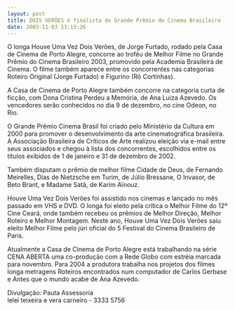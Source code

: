 ```yaml
---
layout: post
title: DOIS VERÕES é finalista do Grande Prêmio do Cinema Brasileiro
date: 2003-11-03 13:13:26
---
```

O longa Houve Uma Vez Dois Verões, de Jorge Furtado, rodado pela Casa de Cinema de Porto Alegre, concorre ao troféu de Melhor Filme no Grande Prêmio do Cinema Brasileiro 2003, promovido pela Academia Brasileira de Cinema. O filme também aparece entre os concorrentes nas categorias Roteiro Original (Jorge Furtado) e Figurino (Rô Cortinhas).

A Casa de Cinema de Porto Alegre também concorre na categoria curta de ficção, com Dona Cristina Perdeu a Memória, de Ana Luiza Azevedo. Os vencedores serão conhecidos no dia 9 de dezembro, no cine Odeon, no Rio.

O Grande Prêmio Cinema Brasil foi criado pelo Ministério da Cultura em 2000 para promover o desenvolvimento da arte cinematográfica brasileira. A Associação Brasileira de Críticos de Arte realizou eleição via e-mail entre seus associados e chegou à lista dos concorrentes, escolhidos entre os títulos exibidos de 1 de janeiro e 31 de dezembro de 2002.

Também disputam o prêmio de melhor filme Cidade de Deus, de Fernando Meirelles, Dias de Nietzsche em Turim, de Júlio Bressane, O Invasor, de Beto Brant, e Madame Satã, de Karim Aïnouz.

Houve Uma Vez Dois Verões foi assistido nos cinemas e lançado no mês passado em VHS e DVD. O longa foi eleito pela crítica o Melhor Filme do 12º Cine Ceará, onde também recebeu os prêmios de Melhor Direção, Melhor Roteiro e Melhor Montagem. Neste ano, Houve Uma Vez Dois Verões saiu eleito Melhor Filme pelo júri oficial do 5 Festival do Cinema Brasileiro de Paris.

Atualmente a Casa de Cinema de Porto Alegre está trabalhando na série CENA ABERTA uma co-produção com a Rede Globo com estréia marcada para novembro. Para 2004 a produtora trabalha nos projetos dos filmes longa metragens Roteiros encontrados num computador de Carlos Gerbase e Antes que o mundo acabe de Ana Azevedo.

Divulgação: Pauta Assessoria\
lelei teixeira e vera carneiro - 3333 5756